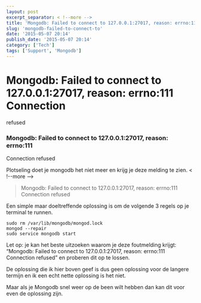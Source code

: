 ```yaml
---
layout: post
excerpt_separator: < !--more -->
title: 'Mongodb: Failed to connect to 127.0.0.1:27017, reason: errno:111 Connection refused'
slug: 'mongodb-failed-to-connect-to'
date: '2015-05-07 20:14'
publish_date: '2015-05-07 20:14'
category: ['Tech']
tags: ['Support', 'Mongodb']
---
```

# Mongodb: Failed to connect to 127.0.0.1:27017, reason: errno:111 Connection
refused

### Mongodb: Failed to connect to 127.0.0.1:27017, reason: errno:111
Connection refused

Plotseling doet je mongodb het niet meer en krijg je deze melding te zien.
< !--more -->
> Mongodb: Failed to connect to 127.0.0.1:27017, reason: errno:111 Connection
refused

Een simple maar doeltreffende oplossing is om de volgende 3 regels op je
terminal te runnen.

    
    
    sudo rm /var/lib/mongodb/mongod.lock  
    mongod --repair  
    sudo service mongodb start

Let op: je kan het beste uitzoeken waarom je deze foutmelding krijgt:  
“Mongodb: Failed to connect to 127.0.0.1:27017, reason: errno:111 Connection
refused” en proberen dit op te lossen.

De oplossing die ik hier boven geef is dus geen oplossing voor de langere
termijn en ik een echt nette oplossing is het niet.

Maar als je Mongodb snel weer op de been wilt hebben dan kan dit voor even de
oplossing zijn.

